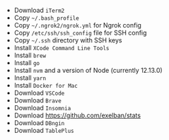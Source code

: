 - Download `iTerm2`
- Copy `~/.bash_profile`
- Copy `~/.ngrok2/ngrok.yml` for Ngrok config
- Copy `/etc/ssh/ssh_config` file for SSH config
- Copy `~/.ssh` directory with SSH keys
- Install `XCode Command Line Tools`
- Install `brew`
- Install `go`
- Install `nvm` and a version of Node (currently 12.13.0)
- Install `yarn`
- Install `Docker for Mac`
- Download `VSCode`
- Download `Brave`
- Download `Insomnia`
- Download https://github.com/exelban/stats
- Download `DBngin`
- Download `TablePlus`